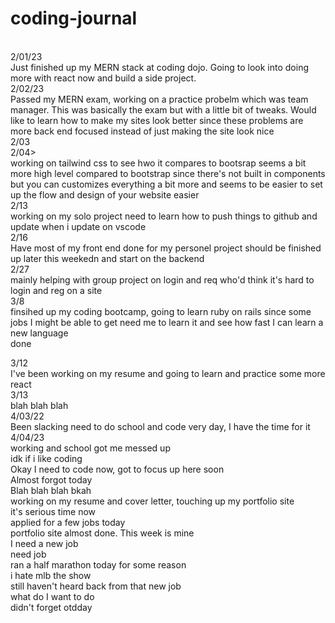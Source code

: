 # coding-journal
<br>
2/01/23
<br>
Just finished up my MERN stack at coding dojo. Going to look into doing more with react now and build a side project.
<br>
2/02/23
<br>
Passed my MERN exam, working on a practice probelm which was team manager. This was basically the exam but with a little bit of tweaks. Would like to learn how to make my sites look better since these problems are more back end focused instead of just making the site look nice
<br>
2/03
<br>
2/04>
<br>
working on tailwind css to see hwo it compares to bootsrap seems a bit more high level compared to bootstrap since there's not built in components but you can customizes everything a bit more and seems to be easier to set up the flow and design of your website easier
<br>
2/13
<br>
working on my solo project need to learn how to push things to github and update when i update on vscode
<br>
2/16
<br>
Have most of my front end done for my personel project should be finished up later this weekedn and start on the backend
<br>
2/27
<br> 
mainly helping with group project on login and req who'd think it's hard to login and reg on a site
<br>
3/8
<br>
finsihed up my coding bootcamp, going to learn ruby on rails since some jobs I might be able to get need me to learn it and see how fast I can learn a new language
<br>
done
<br>

3/12
<br>
I've been working on my resume and going to learn and practice some more react
<br>
3/13
<br>
blah blah blah
<br>
4/03/22
<br>
Been slacking need to do school and code very day, I have the time for it
<br>
4/04/23
<br>
working and school got me messed up
<br>
idk if i like coding
<br>
Okay I need to code now, got to focus up here soon
<br>
Almost forgot today
<br>
Blah blah blah bkah
<br>
working on my resume and cover letter, touching up my portfolio site
<br>
it's serious time now
<br>
applied for a few jobs today
<br>
portfolio site almost done. This week is mine
<br>
I need a new job
<br>
need job
<br> 
ran a half marathon today for some reason
<br>
i hate mlb the show
<br>
still haven't heard back from that new job
<br>
what do I want to do
<br>
didn't forget otdday
